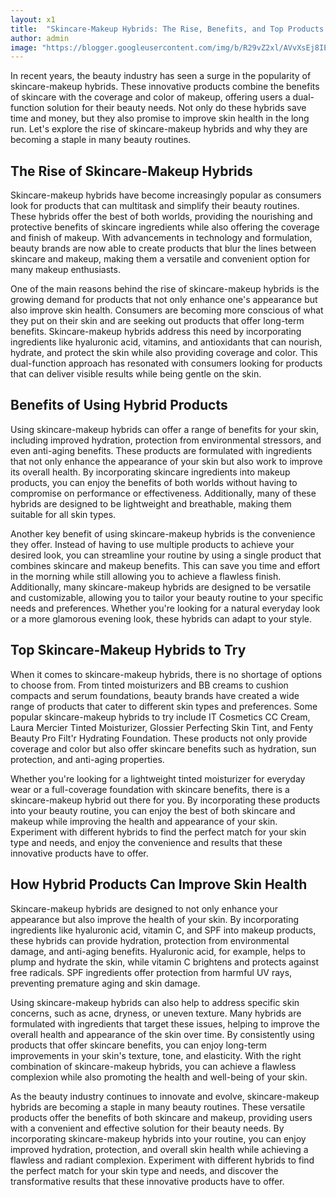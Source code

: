 ```yaml
---
layout: x1
title:  "Skincare-Makeup Hybrids: The Rise, Benefits, and Top Products to Try"
author: admin
image: "https://blogger.googleusercontent.com/img/b/R29vZ2xl/AVvXsEj8IE4FFd7dT_YTGqSkLgK6iF_CTvSO4UUE_wZpiaZZ5u-o_wkXeS3YYLCuKqfCWc_dpoOH8-l1uMa7hkPw-U05FYytCvN8MJVQQeF3e7eyeWMIoewGIITSeiurLzBj9alIek_BET3OiFukHEJORy-E9AMvHXxhBFN9HXkFYKJW8mSe-6ccL_sOBSsNRpQ/s1600/Skincare-Makeup%20Hybrids:.png"
---
```


<p>In recent years, the beauty industry has seen a surge in the popularity of skincare-makeup hybrids. These innovative products combine the benefits of skincare with the coverage and color of makeup, offering users a dual-function solution for their beauty needs. Not only do these hybrids save time and money, but they also promise to improve skin health in the long run. Let's explore the rise of skincare-makeup hybrids and why they are becoming a staple in many beauty routines.</p>
<h2>The Rise of Skincare-Makeup Hybrids</h2>
<p>Skincare-makeup hybrids have become increasingly popular as consumers look for products that can multitask and simplify their beauty routines. These hybrids offer the best of both worlds, providing the nourishing and protective benefits of skincare ingredients while also offering the coverage and finish of makeup. With advancements in technology and formulation, beauty brands are now able to create products that blur the lines between skincare and makeup, making them a versatile and convenient option for many makeup enthusiasts.</p>
<p>One of the main reasons behind the rise of skincare-makeup hybrids is the growing demand for products that not only enhance one's appearance but also improve skin health. Consumers are becoming more conscious of what they put on their skin and are seeking out products that offer long-term benefits. Skincare-makeup hybrids address this need by incorporating ingredients like hyaluronic acid, vitamins, and antioxidants that can nourish, hydrate, and protect the skin while also providing coverage and color. This dual-function approach has resonated with consumers looking for products that can deliver visible results while being gentle on the skin.</p>
<h2>Benefits of Using Hybrid Products</h2>
<p>Using skincare-makeup hybrids can offer a range of benefits for your skin, including improved hydration, protection from environmental stressors, and even anti-aging benefits. These products are formulated with ingredients that not only enhance the appearance of your skin but also work to improve its overall health. By incorporating skincare ingredients into makeup products, you can enjoy the benefits of both worlds without having to compromise on performance or effectiveness. Additionally, many of these hybrids are designed to be lightweight and breathable, making them suitable for all skin types.</p>
<p>Another key benefit of using skincare-makeup hybrids is the convenience they offer. Instead of having to use multiple products to achieve your desired look, you can streamline your routine by using a single product that combines skincare and makeup benefits. This can save you time and effort in the morning while still allowing you to achieve a flawless finish. Additionally, many skincare-makeup hybrids are designed to be versatile and customizable, allowing you to tailor your beauty routine to your specific needs and preferences. Whether you're looking for a natural everyday look or a more glamorous evening look, these hybrids can adapt to your style.</p>
<h2>Top Skincare-Makeup Hybrids to Try</h2>
<p>When it comes to skincare-makeup hybrids, there is no shortage of options to choose from. From tinted moisturizers and BB creams to cushion compacts and serum foundations, beauty brands have created a wide range of products that cater to different skin types and preferences. Some popular skincare-makeup hybrids to try include IT Cosmetics CC Cream, Laura Mercier Tinted Moisturizer, Glossier Perfecting Skin Tint, and Fenty Beauty Pro Filt'r Hydrating Foundation. These products not only provide coverage and color but also offer skincare benefits such as hydration, sun protection, and anti-aging properties.</p>
<p>Whether you're looking for a lightweight tinted moisturizer for everyday wear or a full-coverage foundation with skincare benefits, there is a skincare-makeup hybrid out there for you. By incorporating these products into your beauty routine, you can enjoy the best of both skincare and makeup while improving the health and appearance of your skin. Experiment with different hybrids to find the perfect match for your skin type and needs, and enjoy the convenience and results that these innovative products have to offer.</p>
<h2>How Hybrid Products Can Improve Skin Health</h2>
<p>Skincare-makeup hybrids are designed to not only enhance your appearance but also improve the health of your skin. By incorporating ingredients like hyaluronic acid, vitamin C, and SPF into makeup products, these hybrids can provide hydration, protection from environmental damage, and anti-aging benefits. Hyaluronic acid, for example, helps to plump and hydrate the skin, while vitamin C brightens and protects against free radicals. SPF ingredients offer protection from harmful UV rays, preventing premature aging and skin damage.</p>
<p>Using skincare-makeup hybrids can also help to address specific skin concerns, such as acne, dryness, or uneven texture. Many hybrids are formulated with ingredients that target these issues, helping to improve the overall health and appearance of the skin over time. By consistently using products that offer skincare benefits, you can enjoy long-term improvements in your skin's texture, tone, and elasticity. With the right combination of skincare-makeup hybrids, you can achieve a flawless complexion while also promoting the health and well-being of your skin.</p>
<p>As the beauty industry continues to innovate and evolve, skincare-makeup hybrids are becoming a staple in many beauty routines. These versatile products offer the benefits of both skincare and makeup, providing users with a convenient and effective solution for their beauty needs. By incorporating skincare-makeup hybrids into your routine, you can enjoy improved hydration, protection, and overall skin health while achieving a flawless and radiant complexion. Experiment with different hybrids to find the perfect match for your skin type and needs, and discover the transformative results that these innovative products have to offer.</p>



